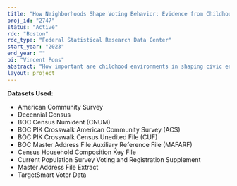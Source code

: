 ```yaml
---
title: "How Neighborhoods Shape Voting Behavior: Evidence from Childhood Relocations"
proj_id: "2747"
status: "Active"
rdc: "Boston"
rdc_type: "Federal Statistical Research Data Center"
start_year: "2023"
end_year: ""
pi: "Vincent Pons"
abstract: "How important are childhood environments in shaping civic engagement and voting behavior? Motivated by existing evidence that the neighborhood in which we grow up can have long-lasting effects on our economic and social outcomes, we will ask whether civic engagement - measured by whether an individual registers to vote and participates in elections - is also shaped by our childhood environment, above and beyond the influence of our family. In addition to measuring overall effects of childhood neighborhoods on adult political behavior, we will also investigate whether neighborhood's influence is larger at certain ages. Furthermore, we will measure heterogeneous effects by demographic characteristics and location to uncover the mechanisms by which childhood environments shape political behavior. To answer these questions, we aim to first combine nationwide voter file data with Census Bureau information on family linkages and address histories. We will then track households that relocate across areas to assess the extent to which young adults' probability of registering and voting depends on the amount of time they spent in the origin and destination neighborhoods. Because our project requires linking Census Bureau data to external administrative data on political participation, we will finally be able to analyze the accuracy of self-reported information on voter registration and turnout present in the CPS and to identify individual-level correlates of misreporting which could be used to improve future turnout estimates."
layout: project
---
```


**Datasets Used:**

  - American Community Survey 
  - Decennial Census 
  - BOC Census Numident (CNUM) 
  - BOC PIK Crosswalk American Community Survey (ACS) 
  - BOC PIK Crosswalk Census Unedited File (CUF) 
  - BOC Master Address File Auxiliary Reference File (MAFARF) 
  - Census Household Composition Key File 
  - Current Population Survey Voting and Registration Supplement 
  - Master Address File Extract 
  - TargetSmart Voter Data 

